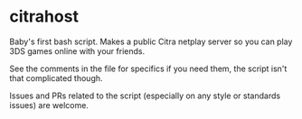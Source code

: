 # citrahost
Baby's first bash script. Makes a public Citra netplay server so you can play 3DS games online with your friends.

See the comments in the file for specifics if you need them, the script isn't that complicated though.

Issues and PRs related to the script (especially on any style or standards issues) are welcome.
